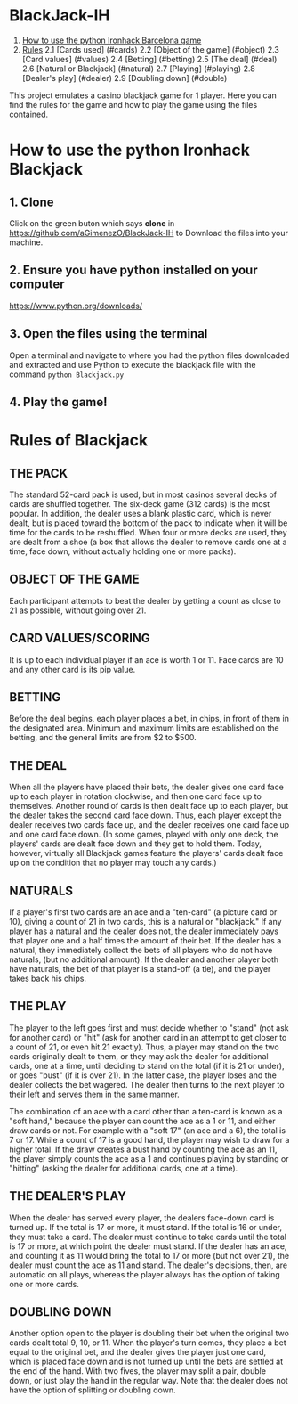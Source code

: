 # BlackJack-IH
1. [ How to use the python Ironhack Barcelona game](#use_program)
2. [ Rules](#rules)
  2.1 [Cards used] (#cards)
  2.2 [Object of the game] (#object)
  2.3 [Card values] (#values)
  2.4 [Betting] (#betting)
  2.5 [The deal] (#deal)
  2.6 [Natural or Blackjack] (#natural)
  2.7 [Playing] (#playing)
  2.8 [Dealer's play] (#dealer)
  2.9 [Doubling down] (#double)

This project emulates a casino blackjack game for 1 player. Here you can find the rules for the game and how to play the game using the files contained.
<a name="use_program"></a>
# How to use the python Ironhack Blackjack

## 1. Clone
Click on the green buton which says **clone** in https://github.com/aGimenezO/BlackJack-IH to Download the files into your machine.

## 2. Ensure you have python installed on your computer
https://www.python.org/downloads/

## 3. Open the files using the terminal
Open a terminal and navigate to where you had the python files downloaded and extracted and use Python to execute the blackjack file with the command ```python Blackjack.py```

## 4. Play the game!


<a name="rules"></a>

# Rules of Blackjack
<a name="cards"></a>
## THE PACK
The standard 52-card pack is used, but in most casinos several decks of cards are shuffled together. The six-deck game (312 cards) is the most popular. In addition, the dealer uses a blank plastic card, which is never dealt, but is placed toward the bottom of the pack to indicate when it will be time for the cards to be reshuffled. When four or more decks are used, they are dealt from a shoe (a box that allows the dealer to remove cards one at a time, face down, without actually holding one or more packs).

<a name="object"></a>
## OBJECT OF THE GAME
Each participant attempts to beat the dealer by getting a count as close to 21 as possible, without going over 21.

<a name="values"></a>
## CARD VALUES/SCORING
It is up to each individual player if an ace is worth 1 or 11. Face cards are 10 and any other card is its pip value.

<a name="betting"></a>
## BETTING
Before the deal begins, each player places a bet, in chips, in front of them in the designated area. Minimum and maximum limits are established on the betting, and the general limits are from $2 to $500.

<a name="deal"></a>
## THE DEAL
When all the players have placed their bets, the dealer gives one card face up to each player in rotation clockwise, and then one card face up to themselves. Another round of cards is then dealt face up to each player, but the dealer takes the second card face down. Thus, each player except the dealer receives two cards face up, and the dealer receives one card face up and one card face down. (In some games, played with only one deck, the players' cards are dealt face down and they get to hold them. Today, however, virtually all Blackjack games feature the players' cards dealt face up on the condition that no player may touch any cards.)

<a name="natural"></a>
## NATURALS
If a player's first two cards are an ace and a "ten-card" (a picture card or 10), giving a count of 21 in two cards, this is a natural or "blackjack." If any player has a natural and the dealer does not, the dealer immediately pays that player one and a half times the amount of their bet. If the dealer has a natural, they immediately collect the bets of all players who do not have naturals, (but no additional amount). If the dealer and another player both have naturals, the bet of that player is a stand-off (a tie), and the player takes back his chips.

<a name="playing"></a>
## THE PLAY
The player to the left goes first and must decide whether to "stand" (not ask for another card) or "hit" (ask for another card in an attempt to get closer to a count of 21, or even hit 21 exactly). Thus, a player may stand on the two cards originally dealt to them, or they may ask the dealer for additional cards, one at a time, until deciding to stand on the total (if it is 21 or under), or goes "bust" (if it is over 21). In the latter case, the player loses and the dealer collects the bet wagered. The dealer then turns to the next player to their left and serves them in the same manner.

The combination of an ace with a card other than a ten-card is known as a "soft hand," because the player can count the ace as a 1 or 11, and either draw cards or not. For example with a "soft 17" (an ace and a 6), the total is 7 or 17. While a count of 17 is a good hand, the player may wish to draw for a higher total. If the draw creates a bust hand by counting the ace as an 11, the player simply counts the ace as a 1 and continues playing by standing or "hitting" (asking the dealer for additional cards, one at a time).

<a name="dealer"></a>
## THE DEALER'S PLAY
When the dealer has served every player, the dealers face-down card is turned up. If the total is 17 or more, it must stand. If the total is 16 or under, they must take a card. The dealer must continue to take cards until the total is 17 or more, at which point the dealer must stand. If the dealer has an ace, and counting it as 11 would bring the total to 17 or more (but not over 21), the dealer must count the ace as 11 and stand. The dealer's decisions, then, are automatic on all plays, whereas the player always has the option of taking one or more cards.

<a name="double"></a>
## DOUBLING DOWN
Another option open to the player is doubling their bet when the original two cards dealt total 9, 10, or 11. When the player's turn comes, they place a bet equal to the original bet, and the dealer gives the player just one card, which is placed face down and is not turned up until the bets are settled at the end of the hand. With two fives, the player may split a pair, double down, or just play the hand in the regular way. Note that the dealer does not have the option of splitting or doubling down.

